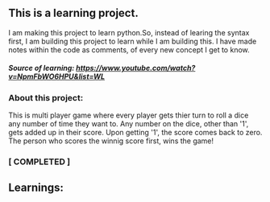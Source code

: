 ## This is a learning project.
I am making this project to learn python.So, instead of learing the syntax first, I am building this project to learn while I am building this. I have made notes within the code as comments, of every new concept I get to know.
##### Source of learning: https://www.youtube.com/watch?v=NpmFbWO6HPU&list=WL
### About this project:
This is multi player game where every player gets thier turn to roll a dice any number of time they want to. Any number on the dice, other than '1', gets added up in their score. Upon getting '1', the score comes back to zero. The person who scores the winnig score first, wins the game! 

### [ COMPLETED ]

## Learnings:
